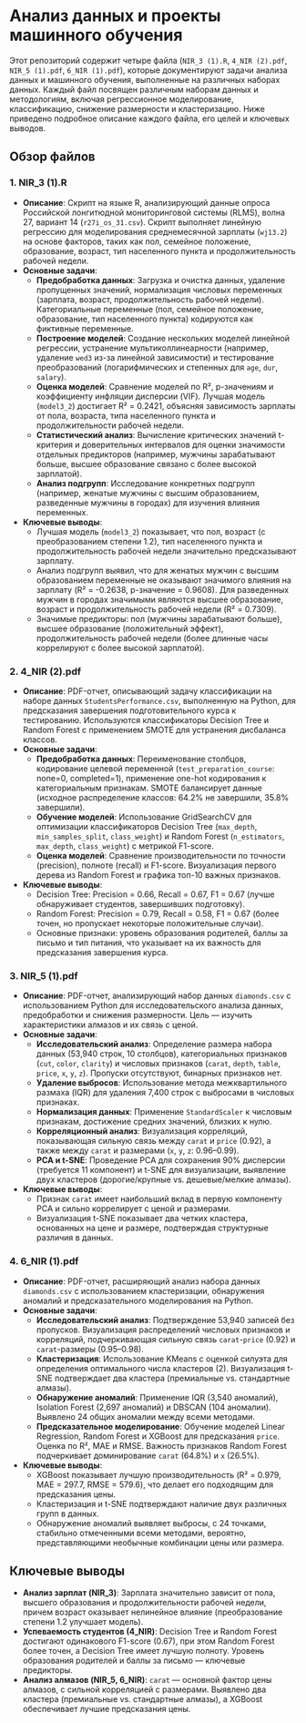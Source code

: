 # Анализ данных и проекты машинного обучения

Этот репозиторий содержит четыре файла (`NIR_3 (1).R`, `4_NIR (2).pdf`, `NIR_5 (1).pdf`, `6_NIR (1).pdf`), которые документируют задачи анализа данных и машинного обучения, выполненные на различных наборах данных. Каждый файл посвящен различным наборам данных и методологиям, включая регрессионное моделирование, классификацию, снижение размерности и кластеризацию. Ниже приведено подробное описание каждого файла, его целей и ключевых выводов.

## Обзор файлов

### 1. NIR_3 (1).R
- **Описание**: Скрипт на языке R, анализирующий данные опроса Российской лонгитюдной мониторинговой системы (RLMS), волна 27, вариант 14 (`r27i_os_31.csv`). Скрипт выполняет линейную регрессию для моделирования среднемесячной зарплаты (`wj13.2`) на основе факторов, таких как пол, семейное положение, образование, возраст, тип населенного пункта и продолжительность рабочей недели.
- **Основные задачи**:
  - **Предобработка данных**: Загрузка и очистка данных, удаление пропущенных значений, нормализация числовых переменных (зарплата, возраст, продолжительность рабочей недели). Категориальные переменные (пол, семейное положение, образование, тип населенного пункта) кодируются как фиктивные переменные.
  - **Построение моделей**: Создание нескольких моделей линейной регрессии, устранение мультиколлинеарности (например, удаление `wed3` из-за линейной зависимости) и тестирование преобразований (логарифмических и степенных для `age`, `dur`, `salary`).
  - **Оценка моделей**: Сравнение моделей по R², p-значениям и коэффициенту инфляции дисперсии (VIF). Лучшая модель (`model3_2`) достигает R² = 0.2421, объясняя зависимость зарплаты от пола, возраста, типа населенного пункта и продолжительности рабочей недели.
  - **Статистический анализ**: Вычисление критических значений t-критерия и доверительных интервалов для оценки значимости отдельных предикторов (например, мужчины зарабатывают больше, высшее образование связано с более высокой зарплатой).
  - **Анализ подгрупп**: Исследование конкретных подгрупп (например, женатые мужчины с высшим образованием, разведенные мужчины в городах) для изучения влияния переменных.
- **Ключевые выводы**:
  - Лучшая модель (`model3_2`) показывает, что пол, возраст (с преобразованием степени 1.2), тип населенного пункта и продолжительность рабочей недели значительно предсказывают зарплату.
  - Анализ подгрупп выявил, что для женатых мужчин с высшим образованием переменные не оказывают значимого влияния на зарплату (R² = -0.2638, p-значение = 0.9608). Для разведенных мужчин в городах значимыми являются высшее образование, возраст и продолжительность рабочей недели (R² = 0.7309).
  - Значимые предикторы: пол (мужчины зарабатывают больше), высшее образование (положительный эффект), продолжительность рабочей недели (более длинные часы коррелируют с более высокой зарплатой).

### 2. 4_NIR (2).pdf
- **Описание**: PDF-отчет, описывающий задачу классификации на наборе данных `StudentsPerformance.csv`, выполненную на Python, для предсказания завершения подготовительного курса к тестированию. Используются классификаторы Decision Tree и Random Forest с применением SMOTE для устранения дисбаланса классов.
- **Основные задачи**:
  - **Предобработка данных**: Переименование столбцов, кодирование целевой переменной (`test_preparation_course`: none=0, completed=1), применение one-hot кодирования к категориальным признакам. SMOTE балансирует данные (исходное распределение классов: 64.2% не завершили, 35.8% завершили).
  - **Обучение моделей**: Использование GridSearchCV для оптимизации классификаторов Decision Tree (`max_depth`, `min_samples_split`, `class_weight`) и Random Forest (`n_estimators`, `max_depth`, `class_weight`) с метрикой F1-score.
  - **Оценка моделей**: Сравнение производительности по точности (precision), полноте (recall) и F1-score. Визуализация первого дерева из Random Forest и графика топ-10 важных признаков.
- **Ключевые выводы**:
  - Decision Tree: Precision = 0.66, Recall = 0.67, F1 = 0.67 (лучше обнаруживает студентов, завершивших подготовку).
  - Random Forest: Precision = 0.79, Recall = 0.58, F1 = 0.67 (более точен, но пропускает некоторые положительные случаи).
  - Основные признаки: уровень образования родителей, баллы за письмо и тип питания, что указывает на их важность для предсказания завершения курса.

### 3. NIR_5 (1).pdf
- **Описание**: PDF-отчет, анализирующий набор данных `diamonds.csv` с использованием Python для исследовательского анализа данных, предобработки и снижения размерности. Цель — изучить характеристики алмазов и их связь с ценой.
- **Основные задачи**:
  - **Исследовательский анализ**: Определение размера набора данных (53,940 строк, 10 столбцов), категориальных признаков (`cut`, `color`, `clarity`) и числовых признаков (`carat`, `depth`, `table`, `price`, `x`, `y`, `z`). Пропуски отсутствуют, бинарных признаков нет.
  - **Удаление выбросов**: Использование метода межквартильного размаха (IQR) для удаления 7,400 строк с выбросами в числовых признаках.
  - **Нормализация данных**: Применение `StandardScaler` к числовым признакам, достижение средних значений, близких к нулю.
  - **Корреляционный анализ**: Визуализация корреляций, показывающая сильную связь между `carat` и `price` (0.92), а также между `carat` и размерами (`x`, `y`, `z`: 0.96–0.99).
  - **PCA и t-SNE**: Проведение PCA для сохранения 90% дисперсии (требуется 11 компонент) и t-SNE для визуализации, выявление двух кластеров (дорогие/крупные vs. дешевые/мелкие алмазы).
- **Ключевые выводы**:
  - Признак `carat` имеет наибольший вклад в первую компоненту PCA и сильно коррелирует с ценой и размерами.
  - Визуализация t-SNE показывает два четких кластера, основанных на цене и размере, подтверждая структурные различия в данных.

### 4. 6_NIR (1).pdf
- **Описание**: PDF-отчет, расширяющий анализ набора данных `diamonds.csv` с использованием кластеризации, обнаружения аномалий и предсказательного моделирования на Python.
- **Основные задачи**:
  - **Исследовательский анализ**: Подтверждение 53,940 записей без пропусков. Визуализация распределений числовых признаков и корреляций, подчеркивающая сильную связь `carat`-`price` (0.92) и `carat`-размеры (0.95–0.98).
  - **Кластеризация**: Использование KMeans с оценкой силуэта для определения оптимального числа кластеров (2). Визуализация t-SNE подтверждает два кластера (премиальные vs. стандартные алмазы).
  - **Обнаружение аномалий**: Применение IQR (3,540 аномалий), Isolation Forest (2,697 аномалий) и DBSCAN (104 аномалии). Выявлено 24 общих аномалии между всеми методами.
  - **Предсказательное моделирование**: Обучение моделей Linear Regression, Random Forest и XGBoost для предсказания `price`. Оценка по R², MAE и RMSE. Важность признаков Random Forest подчеркивает доминирование `carat` (64.8%) и `x` (26.5%).
- **Ключевые выводы**:
  - XGBoost показывает лучшую производительность (R² = 0.979, MAE = 297.7, RMSE = 579.6), что делает его подходящим для предсказания цены.
  - Кластеризация и t-SNE подтверждают наличие двух различных групп в данных.
  - Обнаружение аномалий выявляет выбросы, с 24 точками, стабильно отмеченными всеми методами, вероятно, представляющими необычные комбинации цены или размера.

## Ключевые выводы
- **Анализ зарплат (NIR_3)**: Зарплата значительно зависит от пола, высшего образования и продолжительности рабочей недели, причем возраст оказывает нелинейное влияние (преобразование степени 1.2 улучшает модель).
- **Успеваемость студентов (4_NIR)**: Decision Tree и Random Forest достигают одинакового F1-score (0.67), при этом Random Forest более точен, а Decision Tree имеет лучшую полноту. Уровень образования родителей и баллы за письмо — ключевые предикторы.
- **Анализ алмазов (NIR_5, 6_NIR)**: `carat` — основной фактор цены алмазов, с сильной корреляцией с размерами. Выявлено два кластера (премиальные vs. стандартные алмазы), а XGBoost обеспечивает лучшие предсказания цены.

